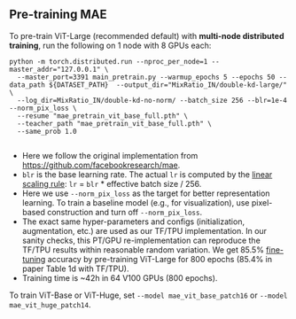 ## Pre-training MAE

To pre-train ViT-Large (recommended default) with **multi-node distributed training**, run the following on 1 node with 8 GPUs each:
```
python -m torch.distributed.run --nproc_per_node=1 --master_addr="127.0.0.1" \
  --master_port=3391 main_pretrain.py --warmup_epochs 5 --epochs 50 --data_path ${DATASET_PATH}  --output_dir="MixRatio_IN/double-kd-large/" \
  --log_dir=MixRatio_IN/double-kd-no-norm/ --batch_size 256 --blr=1e-4 --norm_pix_loss \
  --resume "mae_pretrain_vit_base_full.pth" \
  --teacher_path "mae_pretrain_vit_base_full.pth" \
  --same_prob 1.0 


```
- Here we follow the original implementation from https://github.com/facebookresearch/mae. 
- `blr` is the base learning rate. The actual `lr` is computed by the [linear scaling rule](https://arxiv.org/abs/1706.02677): `lr` = `blr` * effective batch size / 256.
- Here we use `--norm_pix_loss` as the target for better representation learning. To train a baseline model (e.g., for visualization), use pixel-based construction and turn off `--norm_pix_loss`.
- The exact same hyper-parameters and configs (initialization, augmentation, etc.) are used as our TF/TPU implementation. In our sanity checks, this PT/GPU re-implementation can reproduce the TF/TPU results within reasonable random variation. We get 85.5% [fine-tuning](FINETUNE.md) accuracy by pre-training ViT-Large for 800 epochs (85.4% in paper Table 1d with TF/TPU).
- Training time is ~42h in 64 V100 GPUs (800 epochs).

To train ViT-Base or ViT-Huge, set `--model mae_vit_base_patch16` or `--model mae_vit_huge_patch14`.
